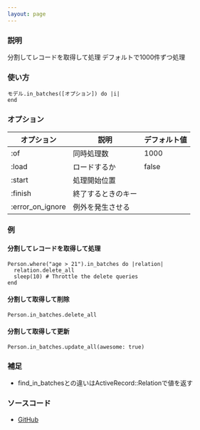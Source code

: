 ```yaml
---
layout: page
---
```

### 説明
分割してレコードを取得して処理
デフォルトで1000件ずつ処理

### 使い方
    モデル.in_batches([オプション]) do |i|
    end

### オプション

オプション            | 説明         | デフォルト値
-----------------|--------------|-------
:of              | 同時処理数   | 1000
:load            | ロードするか       | false
:start           | 処理開始位置 |
:finish          | 終了するときのキー  |
:error_on_ignore | 例外を発生させる |

### 例
#### 分割してレコードを取得して処理
    Person.where("age > 21").in_batches do |relation|
      relation.delete_all
      sleep(10) # Throttle the delete queries
    end

#### 分割して取得して削除
    Person.in_batches.delete_all

#### 分割して取得して更新
    Person.in_batches.update_all(awesome: true)

### 補足
* find_in_batchesとの違いはActiveRecord::Relationで値を返す

### ソースコード
* [GitHub](https://github.com/rails/rails/blob/f33d52c95217212cbacc8d5e44b5a8e3cdc6f5b3/activerecord/lib/active_record/relation/batches.rb#L201)